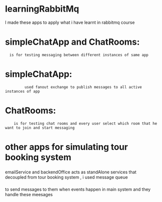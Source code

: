 
# learningRabbitMq
I made these apps to apply what i have learnt in rabbitmq course
###
# simpleChatApp and ChatRooms:
      is for testing messaging between different instances of same app
# simpleChatApp: 
             used fanout exchange to publish messages to all active instances of app
###
# ChatRooms:
        is for testing chat rooms and every user select which room that he want to join and start messaging
####
# other apps for simulating tour booking system 
###
emailService and backendOffice acts as standAlone services that decoupled from tour booking system , i used message queue
###
to send messages to them when events happen in main system and they handle these meesages
